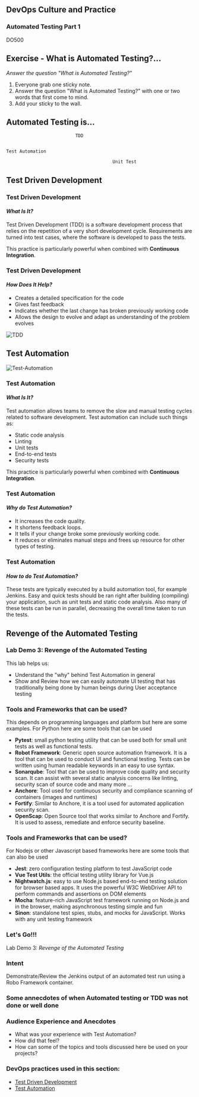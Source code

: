 <!-- .slide: data-background-image="images/RH_NewBrand_Background.png" -->
## DevOps Culture and Practice <!-- {_class="course-title"} -->
### Automated Testing Part 1 <!-- {_class="title-color"} -->
DO500 <!-- {_class="title-color"} -->



## Exercise - What is Automated Testing?...
_Answer the question "What is Automated Testing?"_
1. Everyone grab one sticky note.
2. Answer the question "What is Automated Testing?" with one or two words that first
come to mind.
3. Add your sticky to the wall.



<!-- .slide: data-transition="fade-in slide-out" -->
## Automated Testing is...

                              TDD

                                                                           Test Automation

                                            Unit Test



<!-- .slide: id="tdd" -->
## Test Driven Development



### Test Driven Development
#### _What Is It?_
Test Driven Development (TDD) is a software development process that relies on
the repetition of a very short development cycle.
Requirements are turned into test cases, where the software is developed to pass
the tests.

This practice is particularly powerful when combined with
**Continuous Integration**.



### Test Driven Development
#### _How Does It Help?_
* Creates a detailed specification for the code
* Gives fast feedback
* Indicates whether the last change has broken previously working code
* Allows the design to evolve and adapt as understanding of the problem evolves



![TDD](images/tdd/TDD_Lifecycle.png)



## Test Automation
![Test-Automation](images/test-automation.png) 



### Test Automation
#### _What Is It?_
Test automation allows teams to remove the slow and manual testing cycles related to software development. 
Test automation can include such things as:

* Static code analysis
* Linting
* Unit tests
* End-to-end tests
* Security tests

This practice is particularly powerful when combined with
**Continuous Integration**.



### Test Automation 
#### _Why do Test Automation?_
* It increases the code quality.
* It shortens feedback loops.
* It tells if your change broke some previously working code.
* It reduces or eliminates manual steps and frees up resource for other types of testing.



### Test Automation 
#### _How to do Test Automation?_
These tests are typically executed by a build automation tool, for example Jenkins. 
Easy and quick tests should be ran right after building (compiling) your application, such as unit tests and static code analysis. 
Also many of these tests can be run in parallel, decreasing the overall time taken to run the tests.




<!-- .slide: id="revenge-automated-testing" -->
## Revenge of the Automated Testing



### Lab Demo 3: Revenge of the Automated Testing
This lab helps us:
* Understand the "why" behind Test Automation in general
* Show and Review how we can easily automate UI testing that has traditionally being done by human beings during User acceptance testing



### Tools and Frameworks that can be used?
This depends on programming languages and platform but here are some examples. 
For Python here are some tools that can be used
* **Pytest**: small python testing utility that can be used both for small unit tests as well as functional tests.
* **Robot Framework**: Generic open source automation framework. It is a tool that can be used to conduct UI and functional testing.
Tests can be written using human readable keywords in an easy to use syntax.  
* **Sonarqube**: Tool that can be used to improve code quality and security scan. It can assist with several static analysis concerns 
like linting, security scan of source code and many more ...
* **Anchore**: Tool used for continuous security and compliance scanning of containers (images and runtimes)
* **Fortify**: Similar to Anchore, it is a tool used for automated application security scan. 
* **OpenScap**: Open Source tool that works similar to Anchore and Fortify. It is used to assess, remediate and enforce security baseline.



### Tools and Frameworks that can be used?
For Nodejs or other Javascript based frameworks here are some tools that can also be used
* **Jest**: zero configuration testing platform to test JavaScript code
* **Vue Test Utils**: the official testing utility library for Vue.js
* **Nightwatch.js**: easy to use Node.js based end-to-end testing solution for
browser based apps. It uses the powerful W3C WebDriver API to perform commands
and assertions on DOM elements
* **Mocha**: feature-rich JavaScript test framework running on Node.js and in
the browser, making asynchronous testing simple and fun
* **Sinon**: standalone test spies, stubs, and mocks for JavaScript. Works with
any unit testing framework



### Let's Go!!!
Lab Demo 3: _Revenge of the Automated Testing_



### Intent
Demonstrate/Review the Jenkins output of an automated test run using a Robo Framework container.



### Some annecdotes of when Automated testing or TDD was not done or well done 



### Audience Experience and Anecdotes 
<!-- speaker info
Sometimes people will build something new that breaks an existing test and they either won't have noticed or won't have cared. If this is the case then discuss why tests must always be passing.

Generally not everyone will have done this. They'll be so busy creating interesting requirements that they don't have time to build the five things that the customer actually asked for. Discuss this.

Many times people will have built cool things that they didn't have tests for. We stress again that in TDD, we don't build anything until the test has forced us to do that.

 -->
 - What was your experience with Test Automation? 
 - How did that feel?
 - How can some of the topics and tools discussed here be used on your projects?



<!-- .slide: data-background-image="images/chef-background.png", class="white-style" -->
### DevOps practices used in this section:
- [Test Driven Development](https://openpracticelibrary.com/practice/test-driven-development/)
- [Test Automation](https://openpracticelibrary.com/practice/test-automation/)
